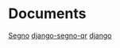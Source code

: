 # Documents

[Segno]("https://segno.readthedocs.io/en/stable/make.html")
[django-segno-qr]("https://pypi.org/project/django-segno-qr/")
[django]("https://www.djangoproject.com/")
